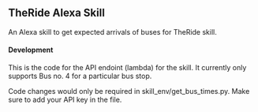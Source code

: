 ## TheRide Alexa Skill

An Alexa skill to get expected arrivals of buses for TheRide skill.

#### Development

This is the code for the API endoint (lambda) for the skill. It currently only supports Bus no. 4 for a particular bus stop.

Code changes would only be required in skill_env/get_bus_times.py. Make sure to add your API key in the file.